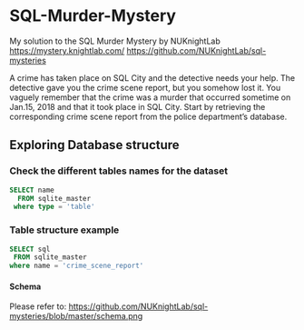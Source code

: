 # SQL-Murder-Mystery
My solution to the SQL Murder Mystery by NUKnightLab 
https://mystery.knightlab.com/
https://github.com/NUKnightLab/sql-mysteries

A crime has taken place on SQL City and the detective needs your help. The detective gave you the crime scene report, but you somehow lost it. You vaguely remember that the crime was a ​murder​ that occurred sometime on ​Jan.15, 2018​ and that it took place in ​SQL City​. 
Start by retrieving the corresponding crime scene report from the police department’s database.

## Exploring Database structure

### Check the different tables names for the dataset

``` sql
SELECT name 
  FROM sqlite_master
 where type = 'table'
```

### Table structure example
 ```sql
SELECT sql 
  FROM sqlite_master
 where name = 'crime_scene_report'
```
#### Schema
Please refer to: https://github.com/NUKnightLab/sql-mysteries/blob/master/schema.png 
